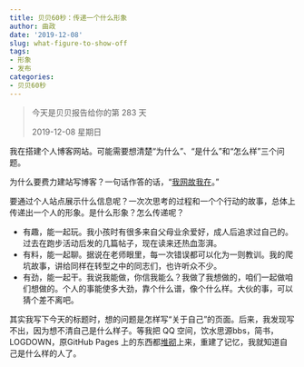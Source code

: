 ```yaml
---
title: 贝贝60秒：传递一个什么形象
author: 曲政
date: '2019-12-08'
slug: what-figure-to-show-off
tags:
- 形象
- 发布
categories:
- 贝贝60秒
---
```

> 今天是贝贝报告给你的第 283 天
>
> 2019-12-08 星期日

我在搭建个人博客网站。可能需要想清楚“为什么”、“是什么”和“怎么样”三个问题。

为什么要费力建站写博客？一句话作答的话，“[我网故我在](https://yihui.org/cn/2016/12/student-project/)。”

要通过个人站点展示什么信息呢？一次次思考的过程和一个个行动的故事，总体上传递出一个人的形象。是什么形象？怎么传递呢？

-   有趣，能一起玩。我小孩时有很多来自父母业余爱好，成人后追求过自己的。过去在跑步活动后发的几篇帖子，现在读来还热血澎湃。
-   有料，能一起聊。据说在老师眼里，每一次错误都可以化为一则教训。我的爬坑故事，讲给同样在转型之中的同志们，也许听众不少。
-   有劲，能一起干。我说我能做，你信我能么？我做了我想做的，咱们一起做咱们想做的。个人的事能使多大劲，靠个什么谱，像个什么样。大伙的事，可以猜个差不离吧。

其实我写下今天的标题时，想的问题是怎样写“关于自己”的页面。后来，我发现写不出，因为想不清自己是什么样子。等我把 QQ 空间，饮水思源bbs，简书，LOGDOWN，原GitHub Pages 上的东西都[堆砌](https://yihui.org/cn/2019/07/inner-peace/)上来，重建了记忆，我就知道自己是什么样的人了。

